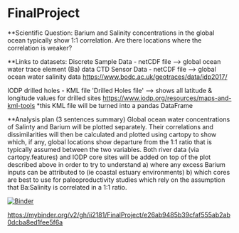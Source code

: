 # FinalProject

**Scientific Question:
Barium and Salinity concentrations in the global ocean typically show 1:1 correlation.
Are there locations where the correlation is weaker?

**Links to datasets:
Discrete Sample Data - netCDF file —> global ocean water trace element (Ba) data
CTD Sensor Data - netCDF file —> global ocean water salinity data
https://www.bodc.ac.uk/geotraces/data/idp2017/

IODP drilled holes - KML file 'Drilled Holes file' —> shows all latitude & longitude values for drilled sites
https://www.iodp.org/resources/maps-and-kml-tools
*this KML file will be turned into a pandas DataFrame

**Analysis plan (3 sentences summary)
Global ocean water concentrations of Salinty and Barium will be plotted separately.
Their correlations and dissimilarities will then be calculated and plotted using cartopy to show which, if any, global locations
  show departure from the 1:1 ratio that is typically assumed between the two variables.
Both river data (via cartopy.features) and IODP core sites will be added on top of the plot described above in order to try to understand
  a) where any excess Barium inputs can be attributed to (ie coastal estuary environments)
  b) which cores are best to use for paleoproductivity studies which rely on the assumption that Ba:Salinity is correlated in a 1:1 ratio.

[![Binder](https://mybinder.org/badge_logo.svg)](https://mybinder.org/v2/gh/ii2181/FinalProject.git/master)

https://mybinder.org/v2/gh/ii2181/FinalProject/e26ab9485b39cfaf555ab2ab0dcba8ed1fee5f6a
